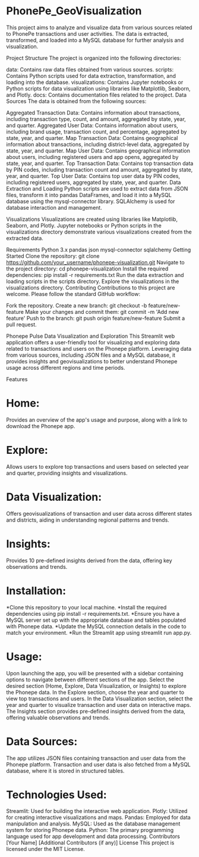 # PhonePe_GeoVisualization

This project aims to analyze and visualize data from various sources related to PhonePe transactions and user activities. The data is extracted, transformed, and loaded into a MySQL database for further analysis and visualization.

Project Structure
The project is organized into the following directories:

data: Contains raw data files obtained from various sources.
scripts: Contains Python scripts used for data extraction, transformation, and loading into the database.
visualizations: Contains Jupyter notebooks or Python scripts for data visualization using libraries like Matplotlib, Seaborn, and Plotly.
docs: Contains documentation files related to the project.
Data Sources
The data is obtained from the following sources:

Aggregated Transaction Data: Contains information about transactions, including transaction type, count, and amount, aggregated by state, year, and quarter.
Aggregated User Data: Contains information about users, including brand usage, transaction count, and percentage, aggregated by state, year, and quarter.
Map Transaction Data: Contains geographical information about transactions, including district-level data, aggregated by state, year, and quarter.
Map User Data: Contains geographical information about users, including registered users and app opens, aggregated by state, year, and quarter.
Top Transaction Data: Contains top transaction data by PIN codes, including transaction count and amount, aggregated by state, year, and quarter.
Top User Data: Contains top user data by PIN codes, including registered users, aggregated by state, year, and quarter.
Data Extraction and Loading
Python scripts are used to extract data from JSON files, transform it into pandas DataFrames, and load it into a MySQL database using the mysql-connector library. SQLAlchemy is used for database interaction and management.

Visualizations
Visualizations are created using libraries like Matplotlib, Seaborn, and Plotly. Jupyter notebooks or Python scripts in the visualizations directory demonstrate various visualizations created from the extracted data.

Requirements
Python 3.x
pandas
json
mysql-connector
sqlalchemy
Getting Started
Clone the repository: git clone https://github.com/your_username/phonepe-visualization.git
Navigate to the project directory: cd phonepe-visualization
Install the required dependencies: pip install -r requirements.txt
Run the data extraction and loading scripts in the scripts directory.
Explore the visualizations in the visualizations directory.
Contributing
Contributions to this project are welcome. Please follow the standard GitHub workflow:

Fork the repository.
Create a new branch: git checkout -b feature/new-feature
Make your changes and commit them: git commit -m 'Add new feature'
Push to the branch: git push origin feature/new-feature
Submit a pull request.


Phonepe Pulse Data Visualization and Exploration
This Streamlit web application offers a user-friendly tool for visualizing and exploring data related to transactions and users on the Phonepe platform. Leveraging data from various sources, including JSON files and a MySQL database, it provides insights and geovisualizations to better understand Phonepe usage across different regions and time periods.

Features
# Home: 
Provides an overview of the app's usage and purpose, along with a link to download the Phonepe app.
# Explore:
Allows users to explore top transactions and users based on selected year and quarter, providing insights and visualizations.
# Data Visualization: 
Offers geovisualizations of transaction and user data across different states and districts, aiding in understanding regional patterns and trends.
# Insights:
Provides 10 pre-defined insights derived from the data, offering key observations and trends.
# Installation:
*Clone this repository to your local machine.
*Install the required dependencies using pip install -r requirements.txt.
*Ensure you have a MySQL server set up with the appropriate database and tables populated with Phonepe data.
*Update the MySQL connection details in the code to match your environment.
*Run the Streamlit app using streamlit run app.py.
# Usage:
Upon launching the app, you will be presented with a sidebar containing options to navigate between different sections of the app.
Select the desired section (Home, Explore, Data Visualization, or Insights) to explore the Phonepe data.
In the Explore section, choose the year and quarter to view top transactions and users.
In the Data Visualization section, select the year and quarter to visualize transaction and user data on interactive maps.
The Insights section provides pre-defined insights derived from the data, offering valuable observations and trends.
# Data Sources:
The app utilizes JSON files containing transaction and user data from the Phonepe platform.
Transaction and user data is also fetched from a MySQL database, where it is stored in structured tables.
# Technologies Used:
Streamlit: Used for building the interactive web application.
Plotly: Utilized for creating interactive visualizations and maps.
Pandas: Employed for data manipulation and analysis.
MySQL: Used as the database management system for storing Phonepe data.
Python: The primary programming language used for app development and data processing.
Contributors
[Your Name]
[Additional Contributors (if any)]
License
This project is licensed under the MIT License.

